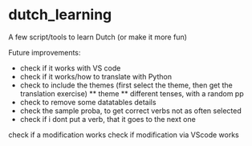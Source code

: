# dutch_learning
A few script/tools to learn Dutch (or make it more fun)

Future improvements:
* check if it works with VS code
* check if it works/how to translate with Python
* check to include the themes (first select the theme, then get the translation exercise)
  ** theme
  ** different tenses, with a random pp
* check to remove some datatables details
* check the sample proba, to get correct verbs not as often selected
* check if i dont put a verb, that it goes to the next one


check if a modification works
check if modification via VScode works